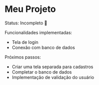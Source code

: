 # Meu Projeto
Status: Incompleto 🚧

Funcionalidades implementadas:
- Tela de login
- Conexão com banco de dados 

Próximos passos:
- Criar uma tela separada para cadastros
- Completar o banco de dados
- Implementação de validação do usuário

